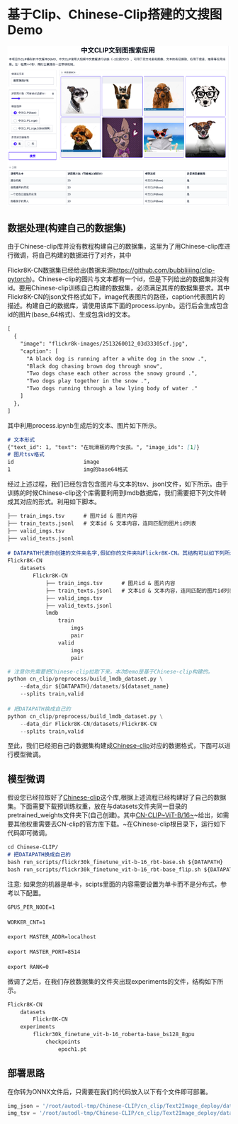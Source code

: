 # 基于Clip、Chinese-Clip搭建的文搜图Demo
![这是图片](image/title.png)
## 数据处理(构建自己的数据集)

由于Chinese-clip库并没有教程构建自己的数据集，这里为了用Chinese-clip库进行微调，将自己构建的数据进行了对齐，其中

Flickr8K-CN数据集已经给出(数据来源<https://github.com/bubbliiiing/clip-pytorch>)。Chinese-clip的图片与文本都有一个id，但是下列给出的数据集并没有id。要用Chinese-clip训练自己构建的数据集，必须满足其库的数据集要求。其中Flickr8K-CN的json文件格式如下，image代表图片的路径，caption代表图片的描述。构建自己的数据库，请使用该库下面的process.ipynb。运行后会生成包含id的图片(base\_64格式)、生成包含id的文本。

```markdown
[
  {
    "image": "flickr8k-images/2513260012_03d33305cf.jpg",
    "caption": [
      "A black dog is running after a white dog in the snow .",
      "Black dog chasing brown dog through snow",
      "Two dogs chase each other across the snowy ground .",
      "Two dogs play together in the snow .",
      "Two dogs running through a low lying body of water ."
    ]
  },
]
```

其中利用process.ipynb生成后的文本、图片如下所示。

```markdown
# 文本形式
{"text_id": 1, "text": "在玩滑板的两个女孩。", "image_ids": [1]}
# 图片tsv格式
id  					image
1   					img的base64格式
```

经过上述过程，我们已经包含包含图片与文本的tsv、jsonl文件，如下所示。由于训练的时候Chinese-clip这个库需要利用到lmdb数据库，我们需要把下列文件转成其对应的形式。利用如下脚本。

```markdown
├── train_imgs.tsv      # 图片id & 图片内容
├── train_texts.jsonl   # 文本id & 文本内容，连同匹配的图片id列表
├── valid_imgs.tsv
├── valid_texts.jsonl

# DATAPATH代表你创建的文件夹名字,假如你的文件夹叫Flickr8K-CN。其结构可以如下列所示。
Flickr8K-CN
	datasets
		Flickr8K-CN
			├── train_imgs.tsv      # 图片id & 图片内容
			├── train_texts.jsonl   # 文本id & 文本内容，连同匹配的图片id列表
			├── valid_imgs.tsv
			├── valid_texts.jsonl	
			lmdb
				train
					imgs
					pair
				valid	
					imgs
					pair	
```

```python
# 注意你先需要把Chinese-clip拉取下来，本次Demo是基于Chinese-clip构建的。
python cn_clip/preprocess/build_lmdb_dataset.py \
    --data_dir ${DATAPATH}/datasets/${dataset_name}
    --splits train,valid

# 把DATAPATH换成自己的
python cn_clip/preprocess/build_lmdb_dataset.py \
    --data_dir Flickr8K-CN/datasets/Flickr8K-CN
    --splits train,valid
```

至此，我们已经把自己的数据集构建成[Chinese-clip]()对应的数据格式，下面可以进行模型微调。

## 模型微调

假设您已经拉取好了[Chinese-clip](https://github.com/OFA-Sys/Chinese-CLIP)这个库,根据上述流程已经构建好了自己的数据集。下面需要下载预训练权重，放在与datasets文件夹同一目录的pretrained\_weights文件夹下(自己创建)。其中[CN-CLIP]()[~ViT-B/16~](https://clip-cn-beijing.oss-cn-beijing.aliyuncs.com/checkpoints/clip_cn_vit-b-16.pt)~给出，如需要其他权重需要去CN-clip的官方库下载。~在Chinese-clip根目录下，运行如下代码即可微调。

```markdown
cd Chinese-CLIP/ 
# 把DATAPATH换成自己的
bash run_scripts/flickr30k_finetune_vit-b-16_rbt-base.sh ${DATAPATH}
bash run_scripts/flickr30k_finetune_vit-b-16_rbt-base_flip.sh ${DATAPATH}
```

注意: 如果您的机器是单卡，scipts里面的内容需要设置为单卡而不是分布式，参考以下配置。

```markdown
GPUS_PER_NODE=1

WORKER_CNT=1

export MASTER_ADDR=localhost

export MASTER_PORT=8514

export RANK=0 
```

微调了之后，在我们存放数据集的文件夹出现experiments的文件，结构如下所示。

```markdown
Flickr8K-CN
	datasets
		Flickr8K-CN
	experiments
		flickr30k_finetune_vit-b-16_roberta-base_bs128_8gpu	
			checkpoints
				epoch1.pt
```

## 部署思路

在你转为ONNX文件后，只需要在我们的代码放入以下有个文件即可部署。

```python
img_json = '/root/autodl-tmp/Chinese-CLIP/cn_clip/Text2Image_deploy/data/train_imgs.img_feat.jsonl'
img_tsv = '/root/autodl-tmp/Chinese-CLIP/cn_clip/Text2Image_deploy/data/train_imgs.tsv'
```











